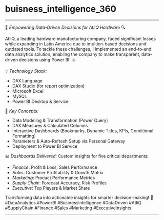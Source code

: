 # buisness_intelligence_360

---

🚀 *Empowering Data-Driven Decisions for AtliQ Hardware* 🔍

AtliQ, a leading hardware manufacturing company, faced significant losses while expanding in Latin America due to intuition-based decisions and outdated tools. To tackle these challenges, I implemented an end-to-end data analytics solution, enabling the company to make transparent, data-driven decisions using Power BI. 📊

💡 *Technology Stack:*
- DAX Language
- DAX Studio (for report optimization)
- Microsoft Excel
- MySQL
- Power BI Desktop & Service

🔑 *Key Concepts:*
- Data Modeling & Transformation (Power Query)
- DAX Measures & Calculated Columns
- Interactive Dashboards (Bookmarks, Dynamic Titles, KPIs, Conditional Formatting)
- Parameters & Auto-Refresh Setup via Personal Gateway
- Deployment to Power BI Service

📊 *Dashboards Delivered:* Custom insights for five critical departments:
- *Finance*: Profit & Loss, Sales Performance
- *Sales*: Customer Profitability & Growth Matrix
- *Marketing*: Product Performance Metrics
- *Supply Chain*: Forecast Accuracy, Risk Profiles
- *Executive*: Top Players & Market Share

Transforming data into actionable insights for smarter decision-making! 💼 #DataAnalytics #PowerBI #BusinessIntelligence #DataDriven #AtliQ #SupplyChain #Finance #Sales #Marketing #ExecutiveInsights

---
